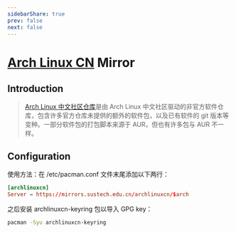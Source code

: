 ```yaml
---
sidebarShare: true
prev: false
next: false
---
```


# [Arch Linux CN](/archlinuxcn/) Mirror

## Introduction

> [Arch Linux 中文社区仓库](https://www.archlinuxcn.org/archlinux-cn-repo-and-mirror/)是由 Arch Linux 中文社区驱动的非官方软件仓库，包含许多官方仓库未提供的额外的软件包，以及已有软件的 git 版本等变种。一部分软件包的打包脚本来源于 AUR，但也有许多包与 AUR 不一样。

## Configuration

使用方法：在 /etc/pacman.conf 文件末尾添加以下两行：

``` toml
[archlinuxcn]
Server = https://mirrors.sustech.edu.cn/archlinuxcn/$arch
```

之后安装 archlinuxcn-keyring 包以导入 GPG key：

``` sh
pacman -Syu archlinuxcn-keyring
```